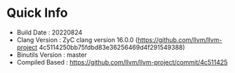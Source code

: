 # Quick Info
* Build Date : 20220824
* Clang Version : ZyC clang version 16.0.0 (https://github.com/llvm/llvm-project 4c5114250bb75fdbd83e36256469d4f291549388)
* Binutils Version : master
* Compiled Based : https://github.com/llvm/llvm-project/commit/4c511425

